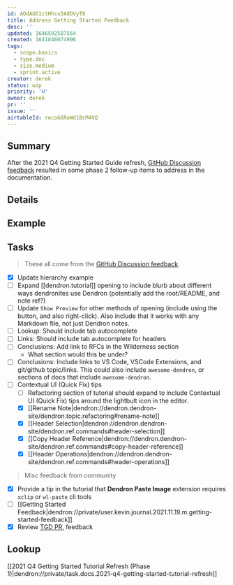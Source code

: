```yaml
---
id: AOdAUO1ctHhcu3A8DVyT8
title: Address Getting Started Feedback
desc: ''
updated: 1646592587564
created: 1641846074996
tags:
  - scope.basics
  - type.doc
  - size.medium
  - sprint.active
creator: derek
status: wip
priority: 'H'
owner: derek
pr: ''
issue: ''
airtableId: recoG6RoWd1BcM4VQ
---
```


<!-- See all frontmatter values in [[Task Template Reference|dendron://private/task.temp.ref]] -->

## Summary

After the 2021 Q4 Getting Started Guide refresh, [GitHub Discussion feedback](https://github.com/dendronhq/dendron/discussions/1756) resulted in some phase 2 follow-up items to address in the documentation.

## Details
<!-- Further details on the task if necessary -->

## Example
<!-- How might the result look like-->

## Tasks

> These all come from the [GitHub Discussion feedback](https://github.com/dendronhq/dendron/discussions/1756).

- [x] Update hierarchy example
- [ ] Expand [[dendron.tutorial]] opening to include blurb about different ways dendronites use Dendron (potentially add the root/README, and note ref?)
- [ ] Update `Show Preview` for other methods of opening (include using the button, and also right-click). Also include that it works with any Markdown file, not just Dendron notes.
- [ ] Lookup: Should include tab autocomplete
- [ ] Links: Should include tab autocomplete for headers
- [ ] Conclusions: Add link to RFCs in the Wilderness section
  - What section would this be under?
- [ ] Conclusions: Include links to VS Code, VSCode Extensions, and git/github topic/links. This could also include `awesome-dendron`, or sections of docs that include `awesome-dendron`.
- [ ] Contextual UI (Quick Fix) tips
  - [ ] Refactoring section of tutorial should expand to include Contextual UI (Quick Fix) tips around the lightbult icon in the editor.
  - [x] [[Rename Note|dendron://dendron.dendron-site/dendron.topic.refactoring#rename-note]]
  - [x] [[Header Selection|dendron://dendron.dendron-site/dendron.ref.commands#header-selection]]
  - [x] [[Copy Header Reference|dendron://dendron.dendron-site/dendron.ref.commands#copy-header-reference]]
  - [x] [[Header Operations|dendron://dendron.dendron-site/dendron.ref.commands#header-operations]]

> Misc feedback from community

- [x] Provide a tip in the tutorial that **Dendron Paste Image** extension requires `xclip` or `wl-paste` cli tools
- [ ] [[Getting Started Feedback|dendron://private/user.kevin.journal.2021.11.19.m.getting-started-feedback]]
- [x] Review [TGD PR](https://github.com/dendronhq/dendron-site/pull/408), feedback

## Lookup

[[2021 Q4 Getting Started Tutorial Refresh (Phase 1)|dendron://private/task.docs.2021-q4-getting-started-tutorial-refresh]]
